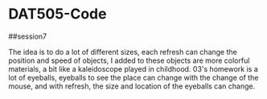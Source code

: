 # DAT505-Code
##session7

The idea is to do a lot of different sizes, each refresh can change the position and speed of objects, I added to these objects are more colorful materials, a bit like a kaleidoscope played in childhood.
03's homework is a lot of eyeballs, eyeballs to see the place can change with the change of the mouse, and with refresh, the size and location of the eyeballs can change.
